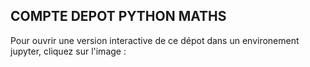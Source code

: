 ## COMPTE DEPOT PYTHON MATHS 

Pour ouvrir une version interactive de ce dépot dans un environement jupyter, cliquez sur l'image : 
